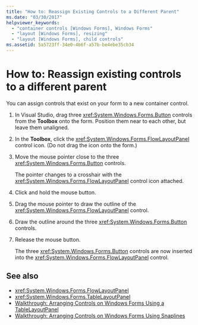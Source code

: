```yaml
---
title: "How to: Reassign Existing Controls to a Different Parent"
ms.date: "03/30/2017"
helpviewer_keywords:
  - "container controls [Windows Forms], Windows Forms"
  - "layout [Windows Forms], resizing"
  - "layout [Windows Forms], child controls"
ms.assetid: 5a5723ff-34e0-4b6f-a57b-be4ebe35cb34
---
```

# How to: Reassign existing controls to a different parent

You can assign controls that exist on your form to a new container control.

1. In Visual Studio, drag three <xref:System.Windows.Forms.Button> controls from the **Toolbox** onto the form. Position them near to each other, but leave them unaligned.

2. In the **Toolbox**, click the <xref:System.Windows.Forms.FlowLayoutPanel> control icon. (Do not drag the icon onto the form.)

3. Move the mouse pointer close to the three <xref:System.Windows.Forms.Button> controls.

   The pointer changes to a crosshair with the <xref:System.Windows.Forms.FlowLayoutPanel> control icon attached.

4. Click and hold the mouse button.

5. Drag the mouse pointer to draw the outline of the <xref:System.Windows.Forms.FlowLayoutPanel> control.

6. Draw the outline around the three <xref:System.Windows.Forms.Button> controls.

7. Release the mouse button.

   The three <xref:System.Windows.Forms.Button> controls are now inserted into the <xref:System.Windows.Forms.FlowLayoutPanel> control.

## See also

- <xref:System.Windows.Forms.FlowLayoutPanel>
- <xref:System.Windows.Forms.TableLayoutPanel>
- [Walkthrough: Arranging Controls on Windows Forms Using a TableLayoutPanel](walkthrough-arranging-controls-on-windows-forms-using-a-tablelayoutpanel.md)
- [Walkthrough: Arranging Controls on Windows Forms Using Snaplines](walkthrough-arranging-controls-on-windows-forms-using-snaplines.md)
